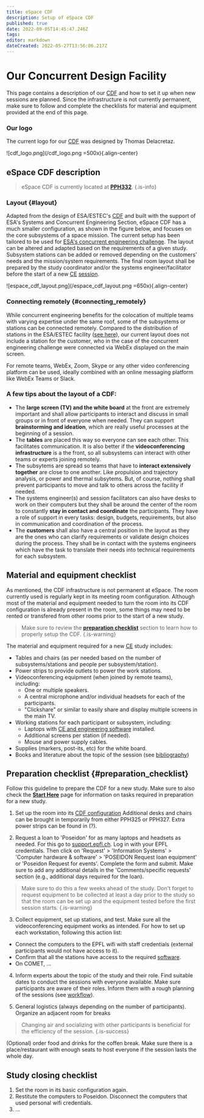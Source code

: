```yaml
---
title: eSpace CDF
description: Setup of eSpace CDF
published: true
date: 2022-09-05T14:45:47.246Z
tags: 
editor: markdown
dateCreated: 2022-05-27T13:56:06.217Z
---
```


# Our Concurrent Design Facility

This page contains a description of our [CDF](/glossary#c) and how to set it up when new sessions are planned. Since the infrastructure is not currently permanent, make sure to follow and complete the checklists for material and equipment provided at the end of this page. 

### Our logo
The current logo for our [CDF](/glossary#c) was designed by Thomas Delacretaz.

![cdf_logo.png](/cdf_logo.png =500x){.align-center} 

## eSpace CDF description



> eSpace CDF is currently located at **[PPH332](https://plan.epfl.ch/?dim_floor=3&lang=en&dim_lang=en&tree_groups=centres_nevralgiques%2Cacces%2Cmobilite_reduite%2Censeignement%2Ccommerces_et_services%2Cvehicules%2Cinfrastructure_plan_grp&tree_group_layers_centres_nevralgiques=information_epfl%2Cguichet_etudiants&tree_group_layers_acces=point_de_rassemblement%2Cmetro&tree_group_layers_mobilite_reduite=&tree_group_layers_enseignement=&tree_group_layers_commerces_et_services=&tree_group_layers_vehicules=&tree_group_layers_infrastructure_plan_grp=batiments_query_plan&baselayer_ref=grp_backgrounds&map_x=2532919&map_y=1152198&map_zoom=14)**.
{.is-info}

### Layout {#layout}

Adapted from the design of ESA/ESTEC's [CDF](/glossary#c) and built with the support of ESA's Systems and Concurrent Engineering Section, eSpace CDF has a much smaller configuration, as shown in the figure below, and focuses on the core subsystems of a space mission. The current setup has been tailored to be used for [ESA's concurrent engineering challenge](/dumbo). The layout can be altered and adapted based on the requirements of a given study. Subsystem stations can be added or removed depending on the customers' needs and the mission/system requirements. The final room layout shall be prepared by the study coordinator and/or the systems engineer/facilitator before the start of a new [CE](/glossary#c) [session](/glossary#s). 

![espace_cdf_layout.png](/espace_cdf_layout.png =650x){.align-center}

### Connecting remotely {#connecting_remotely}
While concurrent engineering benefits for the colocation of multiple teams with varying expertise under the same roof, some of the subsystems or stations can be connected remotely. Compared to the distribution of stations in the ESA/ESTEC facility ([see here](/concurrent_engineering)), our current layout does not include a station for the customer, who in the case of the concurrent engineering challenge were connected via WebEx displayed on the main screen. 

For remote teams, WebEx, Zoom, Skype or any other video conferencing platform can be used, ideally combined with an online messaging platform like WebEx Teams or Slack. 

### A few tips about the layout of a CDF:
- The **large screen (TV) and the white board** at the front are extremely important and shall allow participants to interact and discuss in small groups or in front of everyone when needed. They can support **brainstorming and ideation**, which are really useful processes at the beginning of a session.
- The **tables** are placed this way so everyone can see each other. This facilitates communication. It is also better if the **videoconferencing infrastructure** is a the front, so all subsystems can interact with other teams or experts joining remotely.
- The subsytems are spread so teams that have to **interact extensively together** are close to one another. Like propulsion and trajectory analysis, or power and thermal subsytems. But, of course, nothing shall prevent participants to move and talk to others across the facility if needed.
- The systems engineer(s) and session facilitators can also have desks to work on their computers but they shall be around the center of the room to constantly **stay in contact and coordinate** the participants. They have a role of support in every tasks: design, budgets, requirements, but also in communication and coordination of the process.
- The **customers** shall also have a central position in the layout as they are the ones who can clarify requirements or validate design choices during the process. They shall be in contact with the systems engineers which have the task to translate their needs into technical requirements for each subsystem.

## Material and equipment checklist

As mentioned, the CDF infrastructure is not permanent at eSpace. The room currently used is regularly kept in its meeting room configuration. Although most of the material and equipment needed to turn the room into its CDF configuration is already present in the room, some things may need to be rented or transfered from other rooms prior to the start of a new study. 

> Make sure to review the **[preparation checklist](#preparation_checklist)** section to learn how to properly setup the CDF. 
{.is-warning}

The material and equipment required for a new [CE](/glossary#c) study includes:
- Tables and chairs (as per needed based on the number of subsystems/stations and people per subsystem/station).
- Power strips to provide outlets to power the work stations.
- Videoconferencing equipment (when joined by remote teams), including:
	- One or multiple speakers.
  - A central microphone and/or individual headsets for each of the participants.
  - "Clickshare" or similar  to easily share and display multiple screens in the main TV.
- Working stations for each participant or subsystem, including:
	- Laptops with [CE and engineering software](/concurrent_engineering#ce_sw) installed.
  - Additional screens per station (if needed).
  - Mouse and power supply cables.
- Supplies (markers, post-its, etc) for the white board.
- Books and literature about the topic of the session (see [bibliography](/bibliography))

## Preparation checklist {#preparation_checklist}
Follow this guideline to prepare the CDF for a new study. Make sure to also check the **[Start Here](/concurrent_engineering#ce_workflow)** page for information on tasks required in preparation for a new study.  

1. Set up the room into its [CDF configuration](#layout)
	Additional desks and chairs can be brought in temporarily from either PPH325 or PPH327. 
  Extra power strips can be found in (?). 
  
1. Request a loan to 'Poseidon' for as many laptops and headsets as needed.
For this go to [support.epfl.ch](https://support.epfl.ch/). 
Log in with your EPFL credentials.
  Then click on 'Request' > 'Information Systems' > 'Computer hardware & software' > 'POSEIDON Request loan equipment' or 'Poseidon Request for events'. 
  Complete the form and submit. Make sure to add any additional details in the 'Comments/specific requests' section (e.g., additional days required for the loan). 
  > Make sure to do this a few weeks ahead of the study. Don't forget to request equipment to be collected at least a day prior to the study so that the room can be set up and the equipment tested before the first session starts.
{.is-warning}

3. Collect equipment, set up stations, and test. 
Make sure all the videoconferencing equipment works as intended. For how to set up each workstation, following this action list:
- Connect the computers to the EPFL wifi with staff credentials (external participants would not have access to it).
- Confirm that all the stations have access to the required [software](/concurrent_engineering#ce_sw).
- On COMET, ...


4. Inform experts about the topic of the study and their role.
Find suitable dates to conduct the sessions with everyone available.
Make sure participants are aware of their roles.
Inform them with a rough planning of the sessions (see [workflow](/concurrent_engineering#ce_workflow)).

5. General logistics (always depending on the number of participants).
Organize an adjacent room for breaks 
> Changing air and socializing with other participants is beneficial for the efficiency of the session.
{.is-success}

(Optional) order food and drinks for the coffen break.
Make sure there is a place/restaurant with enough seats to host everyone if the session lasts the whole day.

## Study closing checklist
1. Set the room in its basic configuration again.
1. Restitute the computers to Poseidon.
Disconnect the computers that used personal wifi credentials.
1. ...
